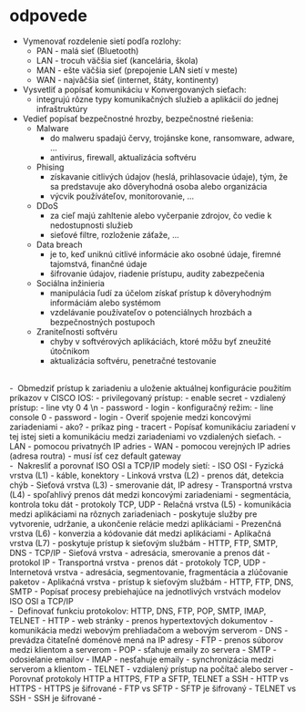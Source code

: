 # odpovede

- Vymenovať rozdelenie sietí podľa rozlohy:
    - PAN - malá sieť (Bluetooth)
    - LAN - trocuh väčšia sieť (kancelária, škola)
    - MAN - ešte väčšia sieť (prepojenie LAN sietí v meste)
    - WAN - najvǎčšia sieť (internet, štáty, kontinenty)
- Vysvetliť a popísať komunikáciu v Konvergovaných sieťach:
    - integrujú rôzne typy komunikačných služieb a aplikácií do jednej infraštruktúry
- Vedieť popísať bezpečnostné hrozby, bezpečnostné riešenia:
    - Malware
        - do malweru spadajú červy, trojánske kone, ransomware, adware, ...
        - antivirus, firewall, aktualizácia softvéru
    - Phising
        - získavanie citlivých údajov (heslá, prihlasovacie údaje), tým, že sa predstavuje ako dôveryhodná osoba alebo organizácia
        - výcvik používáteľov, monitorovanie, ...
    - DDoS
        - za cieľ majú zahltenie alebo vyčerpanie zdrojov, čo vedie k nedostupnosti služieb
        - sieťové filtre, rozloženie záťaže, ...
    - Data breach
        - je to, keď uniknú citlivé informácie ako osobné údaje, firemné tajomstvá, finančné údaje
        - šifrovanie údajov, riadenie prístupu, audity zabezpečenia
    - Sociálna inžinieria
        - manipulácia ľudí za účelom získať prístup k dôveryhodným informáciám alebo systémom
        - vzdelávanie používateľov o potenciálnych hrozbách a bezpečnostných postupoch
    - Zraniteľnosti softvéru
        - chyby v softvérových aplikáciách, ktoré môžu byť zneužité útočnikom
        - aktualizácia softvéru, penetračné testovanie
<br>
-  Obmedziť prístup k zariadeniu a uloženie aktuálnej konfigurácie použitím príkazov v CISCO IOS:
    - privilegovaný prístup:
        - enable secret <heslo>
    - vzdialený prístup:
        - line vty 0 4 \n
        - password <heslo>
        - login
    - konfiguračný režim:
        - line console 0
        - password <heslo>
        - login
- Overiť spojenie medzi koncovými zariadeniami - ako?
    - príkaz ping
    - tracert
- Popísať komunikáciu zariadení v tej istej sieti a komunikáciu medzi zariadeniami vo vzdialených sieťach.
    - LAN
        - pomocou privatnyćh IP adries
    - WAN
        - pomocou verejných IP adries (adresa routra)
        - musí ísť cez default gateway
<br>
-  Nakresliť a porovnať ISO OSI a TCP/IP modely sietí:
    - ISO OSI
        - Fyzická vrstva (L1)
            - káble, konektory
        - Linková vrstva (L2)
            - prenos dát, detekcia chýb
        - Sieťová vrstva (L3)
            - smerovanie dát, IP adresy
        - Transportná vrstva (L4)
            - spoľahlivý prenos dát medzi koncovými zariadeniami
            - segmentácia, kontrola toku dát
            - protokoly TCP, UDP
        - Relačná vrstva (L5)
            - komunikácia medzi aplikáciami na rôznych zariadeniach
            - poskytuje služby pre vytvorenie, udržanie, a ukončenie relácie medzi aplikáciami
        - Prezenčná vrstva (L6)
            - konverzia a kódovanie dát medzi aplikáciami
        - Aplikačná vrstva (L7)
            - poskytuje prístup k sieťovým službám
            - HTTP, FTP, SMTP, DNS
    - TCP/IP
        - Sieťová vrstva
            - adresácia, smerovanie a prenos dát
            - protokol IP
        - Transportná vrstva
            - prenos dát
            - protokoly TCP, UDP
        - Internetová vrstva
            - adresácia, segmentovanie, fragmentácia a zlúčovanie paketov
        - Aplikaćná vrstva
            - prístup k sieťovým službám
            - HTTP, FTP, DNS, SMTP
- Popísať procesy prebiehajúce na jednotlivých vrstvách modelov ISO OSI a TCP/IP
<br>
-  Definovať funkciu protokolov: HTTP, DNS, FTP, POP, SMTP, IMAP, TELNET
    - HTTP
        - web stránky
        - prenos hypertextových dokumentov
        - komunikácia medzi webovým prehliadačom a webovým serverom
    - DNS
        - prevádza čitateľné doménové mená na IP adresy
    - FTP
        - prenos súborov medzi klientom a serverom
    - POP
        - sťahuje emaily zo servera
    - SMTP
        - odosielanie emailov
    - IMAP
        - nesťahuje emaily
        - synchronizácia medzi serverom a klientom
    - TELNET
        - vzdialený prístup na počítač alebo server
- Porovnať protokoly HTTP a HTTPS, FTP a SFTP, TELNET a SSH
    - HTTP vs HTTPS
        - HTTPS je šifrované
    - FTP vs SFTP
        - SFTP je šifrovaný
    - TELNET vs SSH
        - SSH je šifrované
-
